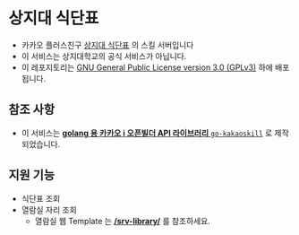 # 상지대 식단표

- 카카오 플러스친구 [상지대 식단표](http://pf.kakao.com/_xbkxdyT) 의 스킬 서버입니다
- 이 서비스는 상지대학교의 공식 서비스가 아닙니다.
- 이 레포지토리는 [GNU General Public License version 3.0 (GPLv3)](LICENSE.txt) 하에 배포됩니다.

## 참조 사항
- 이 서비스는 [**golang 용 카카오 i 오픈빌더 API 라이브러리** `go-kakaoskill`](https://github.com/RyuaNerin/go-kakaoskill) 로 제작되었습니다.

## 지원 기능

- 식단표 조회
- 열람실 자리 조회
    - 열람실 웹 Template 는 **[/srv-library/](srv-library)** 를 참조하세요.